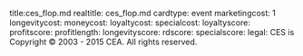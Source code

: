 title:ces_flop.md
realtitle: ces_flop.md 
cardtype: event
marketingcost: 1
longevitycost: 
moneycost: 
loyaltycost:
specialcost: 
loyaltyscore:
profitscore:
profitlength: 
longevityscore:
rdscore: 
specialscore:
legal: CES is Copyright © 2003 - 2015 CEA. All rights reserved.
